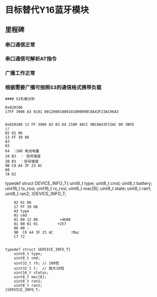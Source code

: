 

# 目标替代Y16蓝牙模块


## 里程碑

### 串口通信正常

### 串口通信可解析AT指令


### 广播工作正常

### 根据需要广播可按照S3的通信格式携带负载
    #### S3负载分析

    0x020106
    17FF 3906 A3 0101 0012000100010100009BC8A43F23AC96A3


    0x020106 13 FF 3906 A3 03 64 2100 46CC 9BC8A43F23AC 00 3BFD
    // 
    02 01 06
    13 FF 39 06 
    A3 
    03 
    64  :100 电池电量
    18 B3  ： 信号强度
    2B B3  ：信号强度
    9B C8 A4 3F 23 AC 
    00 
    7A D2

typedef struct DEVICE_INFO_T{
    uint8_t type;
    uint8_t cmd;
    uint8_t battery;
    uint16_t tx_rssi;
    uint16_t rx_rssi;
    uint8_t mac[6];
    uint8_t state;
    uint8_t ran1;
    uint8_t ran2;
}DEVICE_INFO_T;



        02 01 06 
        17 FF 39 06 
        A3 type 
        01 cmd
        01 00 12 00          +4608
        01 00 01 01         +257
        00 00 : 
        9B  C8 A4 3F 23 AC        :Mac  
        C7 72


    typedef struct SERVICE_INFO_T{
        uint8_t type;
        uint8_t cmd;
        uint32_t rh; // 100倍
        uint32_t t;  // 放大10倍
        uint16_t status;
        uint8_t mac[6];
        uint8_t ran1;
        uint8_t ran2;
    }SERVICE_INFO_T;


